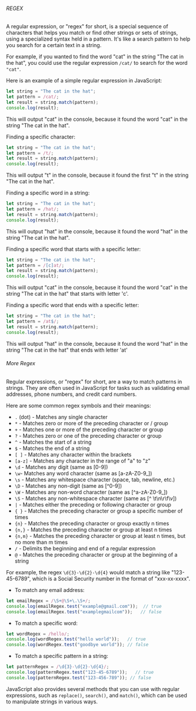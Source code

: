 ###### REGEX

A regular expression, or "regex" for short, is a special sequence of characters that helps you match or find other strings or sets of strings, using a specialized syntax held in a pattern. It's like a search pattern to help you search for a certain text in a string.

For example, if you wanted to find the word "cat" in the string "The cat in the hat", you could use the regular expression `/cat/` to search for the word `"cat"`.

Here is an example of a simple regular expression in JavaScript:

```js
let string = "The cat in the hat";
let pattern = /cat/;
let result = string.match(pattern);
console.log(result);
```
This will output "cat" in the console, because it found the word "cat" in the string "The cat in the hat".

Finding a specific character:

```js
let string = "The cat in the hat";
let pattern = /t/;
let result = string.match(pattern);
console.log(result);
```
This will output "t" in the console, because it found the first "t" in the string "The cat in the hat".

Finding a specific word in a string:

```js
let string = "The cat in the hat";
let pattern = /hat/;
let result = string.match(pattern);
console.log(result);
```

This will output "hat" in the console, because it found the word "hat" in the string "The cat in the hat".

Finding a specific word that starts with a specific letter:


```js
let string = "The cat in the hat";
let pattern = /[c]at/;
let result = string.match(pattern);
console.log(result);
```

This will output "cat" in the console, because it found the word "cat" in the string "The cat in the hat" that starts with letter 'c'.

Finding a specific word that ends with a specific letter:

```js
let string = "The cat in the hat";
let pattern = /at$/;
let result = string.match(pattern);
console.log(result);
```

This will output "hat" in the console, because it found the word "hat" in the string "The cat in the hat" that ends with letter 'at'

###### More Regex

Regular expressions, or "regex" for short, are a way to match patterns in strings. They are often used in JavaScript for tasks such as validating email addresses, phone numbers, and credit card numbers.

Here are some common regex symbols and their meanings:

- `.` (dot) - Matches any single character
- `*` - Matches zero or more of the preceding character or / group
- `+` - Matches one or more of the preceding character or group
- `?` - Matches zero or one of the preceding character or group
- `^` - Matches the start of a string
- `$` - Matches the end of a string
- `[ ]` - Matches any character within the brackets
- `[a-z]` - Matches any character in the range of "a" to "z"
- `\d` - Matches any digit (same as [0-9])
- `\w`- Matches any word character (same as [a-zA-Z0-9_])
- `\s` - Matches any whitespace character (space, tab, newline, etc.)
- `\D` - Matches any non-digit (same as [^0-9])
- `\W` - Matches any non-word character (same as [^a-zA-Z0-9_])
- `\S` - Matches any non-whitespace character (same as [^ \t\n\r\f\v])
- `|` - Matches either the preceding or following character or group
- `{ }` - Matches the preceding character or group a specific number of times
- `{n}` - Matches the preceding character or group exactly n times
- `{n,}` - Matches the preceding character or group at least n times
- `{n,m}` - Matches the preceding character or group at least n times, but no more than m times
- `/` - Delimits the beginning and end of a regular expression
- `@` - Matches the preceding character or group at the beginning of a string

For example, the regex `\d{3}-\d{2}-\d{4}` would match a string like "123-45-6789", which is a Social Security number in the format of "xxx-xx-xxxx".

- To match any email address:

```js
let emailRegex = /\S+@\S+\.\S+/;
console.log(emailRegex.test("example@gmail.com"));  // true
console.log(emailRegex.test("examplegmailcom"));   // false
```

- To match a specific word:

```js
let wordRegex = /hello/;
console.log(wordRegex.test("hello world"));   // true
console.log(wordRegex.test("goodbye world")); // false
```

- To match a specific pattern in a string:

```js
let patternRegex = /\d{3}-\d{2}-\d{4}/;
console.log(patternRegex.test("123-45-6789"));   // true
console.log(patternRegex.test("123-456-789")); // false
```

JavaScript also provides several methods that you can use with regular expressions, such as `replace()`, `search()`, and `match()`, which can be used to manipulate strings in various ways.
